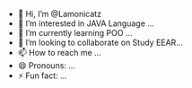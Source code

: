 - 👋 Hi, I’m @Lamonicatz
- 👀 I’m interested in JAVA Language ...
- 🌱 I’m currently learning POO ...
- 💞️ I’m looking to collaborate on Study EEAR...
- 📫 How to reach me ...
- 😄 Pronouns: ...
- ⚡ Fun fact: ...

<!---
Lamonicatz/Lamonicatz is a ✨ special ✨ repository because its `README.md` (this file) appears on your GitHub profile.
You can click the Preview link to take a look at your changes.
--->
